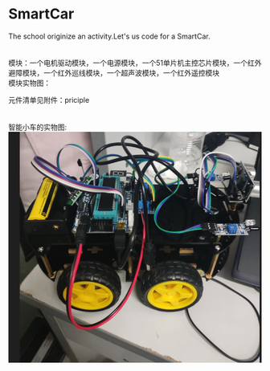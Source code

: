 # SmartCar
The school originize an activity.Let's us code for a SmartCar.<br>
<br>
<br>
模块：一个电机驱动模块，一个电源模块，一个51单片机主控芯片模块，一个红外避障模块，一个红外巡线模块，一个超声波模块，一个红外遥控模块<br>
模块实物图：<br>

元件清单见附件：priciple<br>
<br>
<br>
智能小车的实物图:<br>
![image](https://github.com/luoshui2/SmartCar/blob/main/img/car.png)
